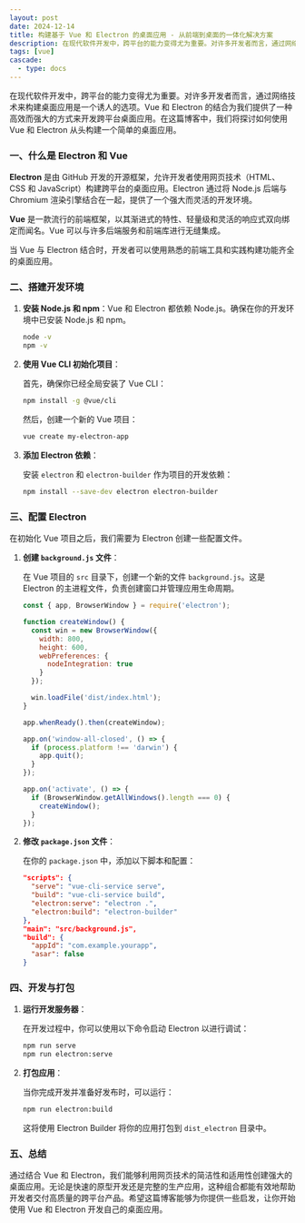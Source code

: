 ```yaml
---
layout: post
date: 2024-12-14
title: 构建基于 Vue 和 Electron 的桌面应用 - 从前端到桌面的一体化解决方案
description: 在现代软件开发中，跨平台的能力变得尤为重要。对许多开发者而言，通过网络技术来构建桌面应用是一个诱人的选项。Vue 和 Electron 的结合为我们提供了一种高效而强大的方式来开发跨平台桌面应用。在这篇博客中，我们将探讨如何使用 Vue 和 Electron 从头构建一个简单的桌面应用。
tags: [vue]
cascade:
  - type: docs
---
```


在现代软件开发中，跨平台的能力变得尤为重要。对许多开发者而言，通过网络技术来构建桌面应用是一个诱人的选项。Vue 和 Electron 的结合为我们提供了一种高效而强大的方式来开发跨平台桌面应用。在这篇博客中，我们将探讨如何使用 Vue 和 Electron 从头构建一个简单的桌面应用。

### 一、什么是 Electron 和 Vue

**Electron** 是由 GitHub 开发的开源框架，允许开发者使用网页技术（HTML、CSS 和 JavaScript）构建跨平台的桌面应用。Electron 通过将 Node.js 后端与 Chromium 渲染引擎结合在一起，提供了一个强大而灵活的开发环境。

**Vue** 是一款流行的前端框架，以其渐进式的特性、轻量级和灵活的响应式双向绑定而闻名。Vue 可以与许多后端服务和前端库进行无缝集成。

当 Vue 与 Electron 结合时，开发者可以使用熟悉的前端工具和实践构建功能齐全的桌面应用。

### 二、搭建开发环境

1. **安装 Node.js 和 npm**：Vue 和 Electron 都依赖 Node.js。确保在你的开发环境中已安装 Node.js 和 npm。

   ```bash
   node -v
   npm -v
   ```

2. **使用 Vue CLI 初始化项目**：

   首先，确保你已经全局安装了 Vue CLI：

   ```bash
   npm install -g @vue/cli
   ```

   然后，创建一个新的 Vue 项目：

   ```bash
   vue create my-electron-app
   ```

3. **添加 Electron 依赖**：

   安装 `electron` 和 `electron-builder` 作为项目的开发依赖：

   ```bash
   npm install --save-dev electron electron-builder
   ```

### 三、配置 Electron

在初始化 Vue 项目之后，我们需要为 Electron 创建一些配置文件。

1. **创建 `background.js` 文件**：

   在 Vue 项目的 `src` 目录下，创建一个新的文件 `background.js`。这是 Electron 的主进程文件，负责创建窗口并管理应用生命周期。

   ```javascript
   const { app, BrowserWindow } = require('electron');

   function createWindow() {
     const win = new BrowserWindow({
       width: 800,
       height: 600,
       webPreferences: {
         nodeIntegration: true
       }
     });

     win.loadFile('dist/index.html');
   }

   app.whenReady().then(createWindow);

   app.on('window-all-closed', () => {
     if (process.platform !== 'darwin') {
       app.quit();
     }
   });

   app.on('activate', () => {
     if (BrowserWindow.getAllWindows().length === 0) {
       createWindow();
     }
   });
   ```

2. **修改 `package.json` 文件**：

   在你的 `package.json` 中，添加以下脚本和配置：

   ```json
   "scripts": {
     "serve": "vue-cli-service serve",
     "build": "vue-cli-service build",
     "electron:serve": "electron .",
     "electron:build": "electron-builder"
   },
   "main": "src/background.js",
   "build": {
     "appId": "com.example.yourapp",
     "asar": false
   }
   ```

### 四、开发与打包

1. **运行开发服务器**：

   在开发过程中，你可以使用以下命令启动 Electron 以进行调试：

   ```bash
   npm run serve
   npm run electron:serve
   ```

2. **打包应用**：

   当你完成开发并准备好发布时，可以运行：

   ```bash
   npm run electron:build
   ```

   这将使用 Electron Builder 将你的应用打包到 `dist_electron` 目录中。

### 五、总结

通过结合 Vue 和 Electron，我们能够利用网页技术的简洁性和适用性创建强大的桌面应用。无论是快速的原型开发还是完整的生产应用，这种组合都能有效地帮助开发者交付高质量的跨平台产品。希望这篇博客能够为你提供一些启发，让你开始使用 Vue 和 Electron 开发自己的桌面应用。